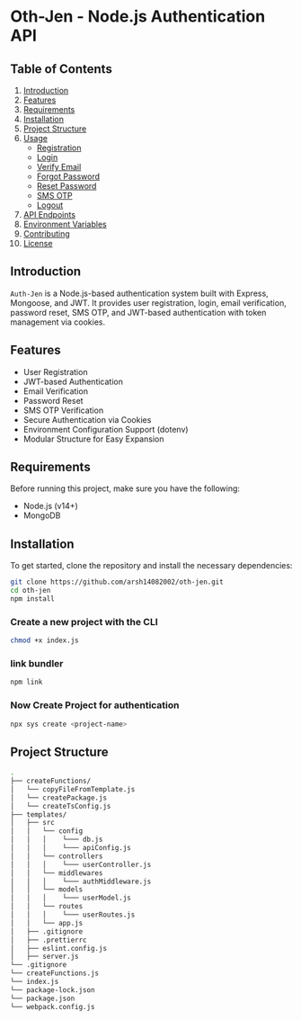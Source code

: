 # Oth-Jen - Node.js Authentication API

## Table of Contents

1. [Introduction](#introduction)
2. [Features](#features)
3. [Requirements](#requirements)
4. [Installation](#installation)
5. [Project Structure](#project-structure)
6. [Usage](#usage)
   - [Registration](#registration)
   - [Login](#login)
   - [Verify Email](#verify-email)
   - [Forgot Password](#forgot-password)
   - [Reset Password](#reset-password)
   - [SMS OTP](#sms-otp)
   - [Logout](#logout)
7. [API Endpoints](#api-endpoints)
8. [Environment Variables](#environment-variables)
9. [Contributing](#contributing)
10. [License](#license)

## Introduction

`Auth-Jen` is a Node.js-based authentication system built with Express, Mongoose, and JWT. It provides user registration, login, email verification, password reset, SMS OTP, and JWT-based authentication with token management via cookies.

## Features

- User Registration
- JWT-based Authentication
- Email Verification
- Password Reset
- SMS OTP Verification
- Secure Authentication via Cookies
- Environment Configuration Support (dotenv)
- Modular Structure for Easy Expansion

## Requirements

Before running this project, make sure you have the following:

- Node.js (v14+)
- MongoDB

## Installation

To get started, clone the repository and install the necessary dependencies:

```bash
git clone https://github.com/arsh14082002/oth-jen.git
cd oth-jen
npm install
```

### Create a new project with the CLI
```bash
chmod +x index.js
```

### link bundler
```bash
npm link
```

### Now Create Project for authentication
```bash
npx sys create <project-name>
```

## Project Structure
```bash
.
├── createFunctions/
│   └── copyFileFromTemplate.js        
│   └── createPackage.js        
│   └── createTsConfig.js        
├── templates/
│   ├── src           
│   │   └── config       
│   │   │    └─── db.js       
│   │   │    └─── apiConfig.js       
│   │   └── controllers       
│   │   │    └─── userController.js       
│   │   └── middlewares       
│   │   │    └─── authMiddleware.js       
│   │   └── models       
│   │   │    └─── userModel.js       
│   │   └── routes       
│   │   │    └─── userRoutes.js       
│   │   └── app.js       
│   ├── .gitignore           
│   ├── .prettierrc           
│   ├── eslint.config.js           
│   ├── server.js           
└── .gitignore         
└── createFunctions.js         
└── index.js         
└── package-lock.json         
└── package.json         
└── webpack.config.js         
```
